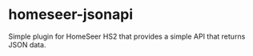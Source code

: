 homeseer-jsonapi
================

Simple plugin for HomeSeer HS2 that provides a simple API that returns JSON data.